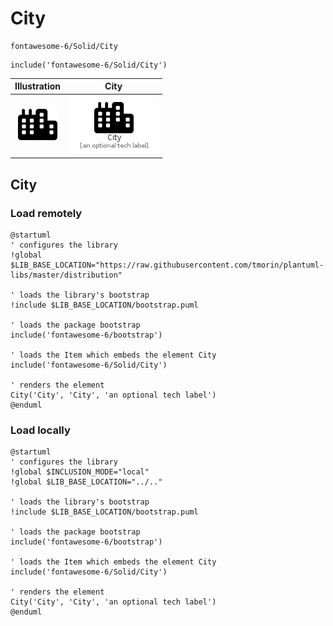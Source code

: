 # City


```text
fontawesome-6/Solid/City
```

```text
include('fontawesome-6/Solid/City')
```



| Illustration | City |
| :---: | :---: |
| ![illustration for Illustration](../../fontawesome-6/Solid/City.png) | ![illustration for City](../../fontawesome-6/Solid/City.Local.png) |




## City

### Load remotely
```plantuml
@startuml
' configures the library
!global $LIB_BASE_LOCATION="https://raw.githubusercontent.com/tmorin/plantuml-libs/master/distribution"

' loads the library's bootstrap
!include $LIB_BASE_LOCATION/bootstrap.puml

' loads the package bootstrap
include('fontawesome-6/bootstrap')

' loads the Item which embeds the element City
include('fontawesome-6/Solid/City')

' renders the element
City('City', 'City', 'an optional tech label')
@enduml
```

### Load locally
```plantuml
@startuml
' configures the library
!global $INCLUSION_MODE="local"
!global $LIB_BASE_LOCATION="../.."

' loads the library's bootstrap
!include $LIB_BASE_LOCATION/bootstrap.puml

' loads the package bootstrap
include('fontawesome-6/bootstrap')

' loads the Item which embeds the element City
include('fontawesome-6/Solid/City')

' renders the element
City('City', 'City', 'an optional tech label')
@enduml
```

